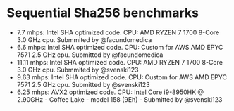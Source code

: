 # Sequential Sha256 benchmarks

- 7.7 mhps: Intel SHA optimized code. CPU: AMD RYZEN 7 1700 8-Core 3.0 GHz cpu. Submmited by @facundomedica
- 6.6 mhps: Intel SHA optimized code. CPU: Custom for AWS AMD EPYC 7571 2.5 GHz cpu. Submitted by @facundomedica
- 11.11 mhps: Intel SHA optimized code. CPU: AMD RYZEN 7 1700 8-Core 3.0 GHz cpu. Submmited by @svenski123
- 9.63 mhps: Intel SHA optimized code. CPU: Custom for AWS AMD EPYC 7571 2.5 GHz cpu. Submitted by @svenski123
- 6.25 mhps: AVX2 optimized code. CPU: Intel Core i9-8950HK @ 2.90GHz - Coffee Lake - model 158 (9Eh) - Submitted by @svenski123
